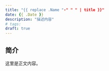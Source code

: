 ```yaml
---
title: "{{ replace .Name "-" " " | title }}"
date: {{ .Date }}
description: "描述内容"
# tags: 
draft: true
---
```


## 简介

这里是正文内容。

